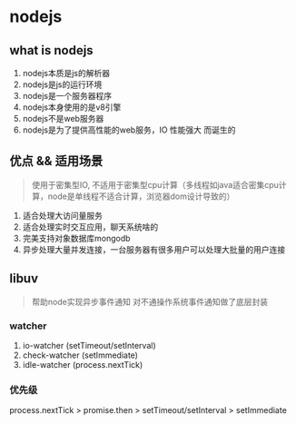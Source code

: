 # nodejs

## what is nodejs
1. nodejs本质是js的解析器
2. nodejs是js的运行环境
3. nodejs是一个服务器程序
4. nodejs本身使用的是v8引擎
5. nodejs不是web服务器
6. nodejs是为了提供高性能的web服务，IO 性能强大 而诞生的


## 优点 && 适用场景
> 使用于密集型IO, 不适用于密集型cpu计算（多线程如java适合密集cpu计算，node是单线程不适合计算，浏览器dom设计导致的）
1. 适合处理大访问量服务
2. 适合处理实时交互应用，聊天系统啥的
3. 完美支持对象数据库mongodb
4. 异步处理大量并发连接，一台服务器有很多用户可以处理大批量的用户连接

## libuv
> 帮助node实现异步事件通知
> 对不通操作系统事件通知做了底层封装

### watcher
1. io-watcher (setTimeout/setInterval)
2. check-watcher (setImmediate) 
3. idle-watcher (process.nextTick)

### 优先级

process.nextTick > promise.then > setTimeout/setInterval > setImmediate